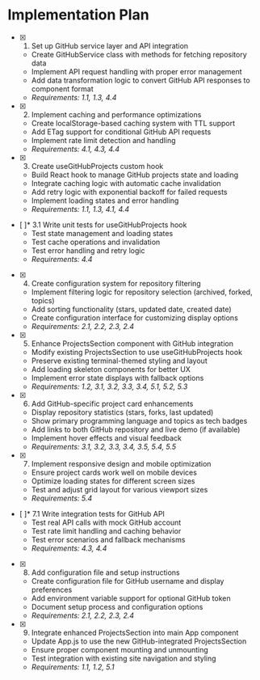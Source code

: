 # Implementation Plan

- [x] 1. Set up GitHub service layer and API integration





  - Create GitHubService class with methods for fetching repository data
  - Implement API request handling with proper error management
  - Add data transformation logic to convert GitHub API responses to component format
  - _Requirements: 1.1, 1.3, 4.4_

- [x] 2. Implement caching and performance optimizations


  - Create localStorage-based caching system with TTL support
  - Add ETag support for conditional GitHub API requests
  - Implement rate limit detection and handling
  - _Requirements: 4.1, 4.3, 4.4_

- [x] 3. Create useGitHubProjects custom hook


  - Build React hook to manage GitHub projects state and loading
  - Integrate caching logic with automatic cache invalidation
  - Add retry logic with exponential backoff for failed requests
  - Implement loading states and error handling
  - _Requirements: 1.1, 1.3, 4.1, 4.4_

- [ ]* 3.1 Write unit tests for useGitHubProjects hook
  - Test state management and loading states
  - Test cache operations and invalidation
  - Test error handling and retry logic
  - _Requirements: 4.4_

- [x] 4. Create configuration system for repository filtering


  - Implement filtering logic for repository selection (archived, forked, topics)
  - Add sorting functionality (stars, updated date, created date)
  - Create configuration interface for customizing display options
  - _Requirements: 2.1, 2.2, 2.3, 2.4_

- [x] 5. Enhance ProjectsSection component with GitHub integration


  - Modify existing ProjectsSection to use useGitHubProjects hook
  - Preserve existing terminal-themed styling and layout
  - Add loading skeleton components for better UX
  - Implement error state displays with fallback options
  - _Requirements: 1.2, 3.1, 3.2, 3.3, 3.4, 5.1, 5.2, 5.3_

- [x] 6. Add GitHub-specific project card enhancements

  - Display repository statistics (stars, forks, last updated)
  - Show primary programming language and topics as tech badges
  - Add links to both GitHub repository and live demo (if available)
  - Implement hover effects and visual feedback
  - _Requirements: 3.1, 3.2, 3.3, 3.4, 3.5, 5.4, 5.5_

- [x] 7. Implement responsive design and mobile optimization


  - Ensure project cards work well on mobile devices
  - Optimize loading states for different screen sizes
  - Test and adjust grid layout for various viewport sizes
  - _Requirements: 5.4_

- [ ]* 7.1 Write integration tests for GitHub API
  - Test real API calls with mock GitHub account
  - Test rate limit handling and caching behavior
  - Test error scenarios and fallback mechanisms
  - _Requirements: 4.3, 4.4_

- [x] 8. Add configuration file and setup instructions


  - Create configuration file for GitHub username and display preferences
  - Add environment variable support for optional GitHub token
  - Document setup process and configuration options
  - _Requirements: 2.1, 2.2, 2.3, 2.4_

- [x] 9. Integrate enhanced ProjectsSection into main App component



  - Update App.js to use the new GitHub-integrated ProjectsSection
  - Ensure proper component mounting and unmounting
  - Test integration with existing site navigation and styling
  - _Requirements: 1.1, 1.2, 5.1_